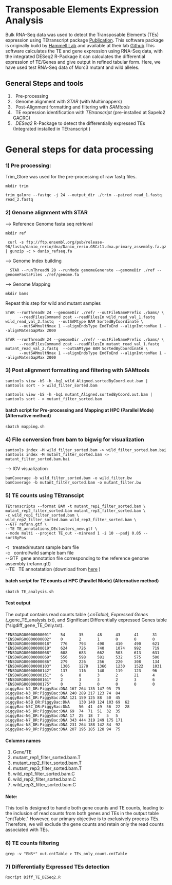 # Transposable Elements Expression Analysis
Bulk RNA-Seq data was used to detect the Transposable Elements (TEs) expression using TEtranscript package [Publication](https://academic.oup.com/bioinformatics/article/31/22/3593/240793?login=true). This software package is originally build by [Hammell Lab](https://hammelllab.labsites.cshl.edu/software/#TEtranscripts) and available at their lab [Github](https://github.com/mhammell-laboratory/TEtranscripts).This software calculates the TE and gene expression using RNA-Seq data, with the integrated DESeq2 R-Package it can calculates the differential expression of TE/Genes and give output in refined tabular form. Here, we have used test RNA-Seq data of Morc3 mutant and wild alleles.  
## General Steps and tools 
1) &nbsp; Pre-processing <br />
2) &nbsp; Genome alignment with _STAR_ (with Multimappers) <br />
3) &nbsp; Post-Alignment formatting and filtering with _SAMtools_ <br />
4) &nbsp; TE expression identification with _TEtranscript_ (pre-installed at Sapelo2 GACRC)
5) &nbsp; _DESeq2_ R-Package to detect the differentially expressed TEs (Integrated installed in TEtranscript )

# General steps for data processing 

### 1) Pre processing: 
Trim_Glore was used for the pre-processing of raw fastq files.
```
mkdir trim
```
```
trim_galore --fastqc -j 24 --output_dir ./trim --paired read_1.fastq read_2.fastq 
```
### 2) Genome alignment with STAR
--> Reference Genome fasta seq retrieval
```
mkdir ref
```

```
 curl -s ftp://ftp.ensembl.org/pub/release-98/fasta/danio_rerio/dna/Danio_rerio.GRCz11.dna.primary_assembly.fa.gz | gunzip -c > danio_refseq.fa
```
--> Genome Index building 
```
  STAR --runThreadN 20 --runMode genomeGenerate --genomeDir ./ref --genomeFastaFiles ./ref/genome.fa
```
--> Genome Mapping
```
mkdir bams
```
Repeat this step for wild and mutant samples
```
STAR --runThreadN 24 --genomeDir ./ref/ --outFileNamePrefix ./bams/ \
      --readFilesCommand zcat --readFilesIn wild_read_val_1.fastq wild_read_val_2.fastq  --outSAMtype BAM SortedByCoordinate \
      --outSAMmultNmax 1 --alignEndsType EndToEnd --alignIntronMax 1 --alignMatesGapMax 2000

STAR --runThreadN 24 --genomeDir ./ref/ --outFileNamePrefix ./bams/ \
      --readFilesCommand zcat --readFilesIn mutant_read_val_1.fastq mutant_read_val_2.fastq  --outSAMtype BAM SortedByCoordinate \
      --outSAMmultNmax 1 --alignEndsType EndToEnd --alignIntronMax 1 --alignMatesGapMax 2000
```      
### 3) Post alignment formatting and filtering with SAMtools

```
samtools view -bS -h -bq1 wild_Aligned.sortedByCoord.out.bam | samtools sort - > wild_filter_sorted.bam

samtools view -bS -h -bq1 mutant_Aligned.sortedByCoord.out.bam | samtools sort - > mutant_filter_sorted.bam
```
#### batch script for Pre-processing and Mapping at HPC (Parallel Mode)  (Alternative method) 

```
sbatch mapping.sh
```
### 4) File conversion from bam to bigwig for visualization 
```
samtools index -M wild_filter_sorted.bam -> wild_filter_sorted.bam.bai
samtools index -M mutant_filter_sorted.bam -> mutant_filter_sorted.bam.bai
```
--> IGV visualization 
```
bamCoverage -b wild_filter_sorted.bam -o wild_filter.bw
bamCoverage -b mutant_filter_sorted.bam -o mutant_filter.bw
```
### 5) TE counts using TEtranscipt 
```
TEtranscripts --format BAM -t mutant_rep1_filter_sorted.bam \
mutant_rep2_filter_sorted.bam mutant_rep3_filter_sorted.bam \
-c wild_rep1_filter_sorted.bam \
wild_rep2_filter_sorted.bam wild_rep3_filter_sorted.bam \
--GTF refann.gtf \
--TE TE_annotations_DEclusters_new.gtf \
--mode multi --project TE_out --minread 1 -i 10 --padj 0.05 --sortByPos
```
 -t  &nbsp;   treated/mutant sample bam file <br />
-c   &nbsp;   control/wild sample bam file <br />
--GTF&nbsp;   gene annotation file corresponding to the reference genome assembly (refann.gtf) <br />
--TE &nbsp;   TE annotatation (download from [here](https://www.dropbox.com/sh/1ppg2e0fbc64bqw/AACUXf-TA1rnBIjvykMH2Lcia?dl=0) )<br />

#### batch script for TE counts at HPC (Parallel Mode) (Alternative method)

```
sbatch TE_analysis.sh
```

#### Test output 
The output contains read counts table (*.cnTable), Expressed Genes (*_gene_TE_analysis.txt), and Significant Differentially expressed Genes table (*sigdiff_gene_TE_Only.txt).   
```
"ENSDARG00000000001"    54      35      48      43      41      31
"ENSDARG00000000002"    0       2       1       0       0       0
"ENSDARG00000000018"    776     793     490     410     490     621
"ENSDARG00000000019"    624     726     740     1074    992     719
"ENSDARG00000000068"    608     683     662     503     613     631
"ENSDARG00000000069"    556     598     581     532     575     500
"ENSDARG00000000086"    279     226     256     220     308     134
"ENSDARG00000000103"    1306    1270    1366    1230    1522    1031
"ENSDARG00000000142"    137     116     140     119     123     96
"ENSDARG00000000151"    6       8       3       2       21      4
"ENSDARG00000000161"    2       3       3       2       3       6
"ENSDARG00000000175"    0       2       0       0       0       0
piggyBac-N2_DR:PiggyBac:DNA	167	264	135	147	95	75
piggyBac-N3_DR:PiggyBac:DNA	240	289	217	123	74	84
piggyBac-N4_DR:PiggyBac:DNA	121	159	125	88	50	45
piggyBac-N5B_DR:PiggyBac:DNA	130	140	124	103	69	62
piggyBac-N5C_DR:PiggyBac:DNA	56	41	49	56	22	28
piggyBac-N5_DR:PiggyBac:DNA	69	74	71	51	32	35
piggyBac-N6_DR:PiggyBac:DNA	17	25	18	7	5	5
piggyBac-N7_DR:PiggyBac:DNA	343	444	319	249	175	171
piggyBac-N8_DR:PiggyBac:DNA	231	264	188	142	84	92
piggyBac-N9_DR:PiggyBac:DNA	207	195	185	128	94	75
```
#### Columns names
1)  Gene/TE
2)  mutant_rep1_filter_sorted.bam.T
3)  mutant_rep2_filter_sorted.bam.T
4)  mutant_rep3_filter_sorted.bam.T
5)  wild_rep1_filter_sorted.bam.C
6)  wild_rep2_filter_sorted.bam.C
7)  wild_rep3_filter_sorted.bam.C

#### Note: 
This tool is designed to handle both gene counts and TE counts, leading to the inclusion of read counts from both genes and TEs in the output table "cntTable." However, our primary objective is to exclusively process TEs. Therefore, we will exclude the gene counts and retain only the read counts associated with TEs.
### 6) TE counts filtering 
```
grep -v "ENS*" out.cntTable > TEs_only_count.cntTable
```

### 7) Differentially Expressed TEs detection 


```
Rscript Diff_TE_DESeq2.R
```








